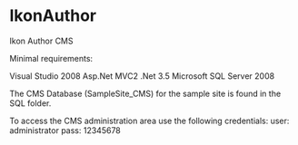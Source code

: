 # IkonAuthor
Ikon Author CMS


Minimal requirements:

Visual Studio 2008
Asp.Net MVC2
.Net 3.5
Microsoft SQL Server 2008

The CMS Database (SampleSite_CMS) for the sample site is found in the SQL folder.

To access the CMS administration area use the following credentials:
user: administrator
pass: 12345678

